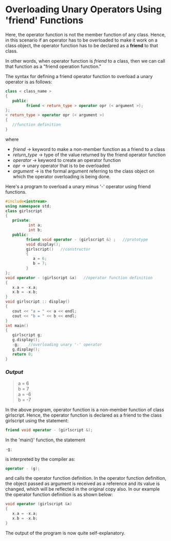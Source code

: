 # Overloading Unary Operators Using 'friend' Functions

Here, the operator function is not the member function of any class. Hence, in this scenario if an operator has to be overloaded to make it work on a class object, the operator function has to be declared as a **friend** to that class.  

In other words, when operator function is *friend* to a class, then we can call that function as a "friend operation function."  

The syntax for defining a friend operator function to overload a unary operator is as follows:  

```C++
class < class_name >
{
   public:
         friend < return_type > operator opr (< argument >);
};
< return_type > operator opr (< argument >)
{
   //function definition
}
```  
where  

- *friend* -> keyword to make a non-member function as a friend to a class  
- *return_type* -> type of the value returned by the friend operator function  
- *operator* -> keyword to create an operator function  
- *opr* -> unary operator that is to be overloaded  
- *argument* -> is the formal argument referring to the class object on which the operator overloading is being done.  

Here's a program to overload a unary minus '-' operator using friend functions.  

```C++
#include<iostream>
using namespace std;
class girlscript
{
   private:
          int a;
          int b;
   public:
         friend void operator - (girlscript &) ;   //prototype
         void display();
         girlscript()   //constructor
         {
            a = 6;
            b = 7;
         }
};
void operator - (girlscript &x)   //operator function definition
{
   x.a = -x.a;
   x.b = -x.b;
}
void girlscript :: display()
{
   cout << "a = " << a << endl;
   cout << "b = " << b << endl;
}
int main()
{
   girlscript g;
   g.display();
   -g;    //overloading unary '-' operator
   g.display();
   return 0;
}
```  

### *Output*  
> a = 6  
> b = 7  
> a = -6  
> b = -7  

In the above program, operator function is a non-member function of class girlscript. Hence, the operator function is declared as a friend to the class girlscript using the statement:  
```C++
friend void operator - (girlscript &);  
```
In the 'main()' function, the statement  
```C++
-g;  
```
is interpreted by the compiler as:  
```C++
operator - (g);    
```
and calls the operator function definition. In the operator function definition, the object passed as argument is received as a reference and its value is changed, which will be reflected in the original copy also. In our example the operator function definition is as shown below:  
```C++
void operator (girlscript &x)
{
   x.a = -x.a;
   x.b = -x.b;
}
```  

The output of the program is now quite self-explanatory.
